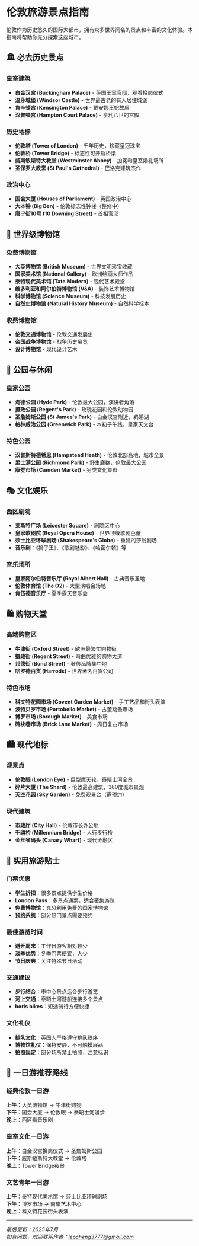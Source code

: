 # 伦敦旅游景点指南

伦敦作为历史悠久的国际大都市，拥有众多世界闻名的景点和丰富的文化体验。本指南将帮助你充分探索这座城市。

## 🏛️ 必去历史景点

### 皇室建筑
- **白金汉宫 (Buckingham Palace)** - 英国王室官邸，观看换岗仪式
- **温莎城堡 (Windsor Castle)** - 世界最古老的有人居住城堡
- **肯辛顿宫 (Kensington Palace)** - 戴安娜王妃故居
- **汉普顿宫 (Hampton Court Palace)** - 亨利八世的宫殿

### 历史地标
- **伦敦塔 (Tower of London)** - 千年历史，珍藏皇冠珠宝
- **伦敦桥 (Tower Bridge)** - 标志性可开启桥梁
- **威斯敏斯特大教堂 (Westminster Abbey)** - 加冕和皇室婚礼场所
- **圣保罗大教堂 (St Paul's Cathedral)** - 巴洛克建筑杰作

### 政治中心
- **国会大厦 (Houses of Parliament)** - 英国政治中心
- **大本钟 (Big Ben)** - 伦敦标志性钟楼（整修中）
- **唐宁街10号 (10 Downing Street)** - 首相官邸

## 🎨 世界级博物馆

### 免费博物馆
- **大英博物馆 (British Museum)** - 世界文明珍宝收藏
- **国家美术馆 (National Gallery)** - 欧洲绘画大师作品
- **泰特现代美术馆 (Tate Modern)** - 现代艺术殿堂
- **维多利亚和阿尔伯特博物馆 (V&A)** - 装饰艺术博物馆
- **科学博物馆 (Science Museum)** - 科技发展历史
- **自然史博物馆 (Natural History Museum)** - 自然科学标本

### 收费博物馆
- **伦敦交通博物馆** - 伦敦交通发展史
- **帝国战争博物馆** - 战争历史展览
- **设计博物馆** - 现代设计艺术

## 🌳 公园与休闲

### 皇家公园
- **海德公园 (Hyde Park)** - 伦敦最大公园，演讲者角落
- **摄政公园 (Regent's Park)** - 玫瑰花园和伦敦动物园
- **圣詹姆斯公园 (St James's Park)** - 白金汉宫附近，鹈鹕湖
- **格林威治公园 (Greenwich Park)** - 本初子午线，皇家天文台

### 特色公园
- **汉普斯特德希思 (Hampstead Heath)** - 伦敦北部高地，城市全景
- **里士满公园 (Richmond Park)** - 野生鹿群，伦敦最大公园
- **康登市场 (Camden Market)** - 另类文化集市

## 🎭 文化娱乐

### 西区剧院
- **莱斯特广场 (Leicester Square)** - 剧院区中心
- **皇家歌剧院 (Royal Opera House)** - 世界顶级歌剧芭蕾
- **莎士比亚环球剧场 (Shakespeare's Globe)** - 重建的莎翁剧场
- **音乐剧**：《狮子王》、《歌剧魅影》、《哈密尔顿》等

### 音乐场所
- **皇家阿尔伯特音乐厅 (Royal Albert Hall)** - 古典音乐圣地
- **伦敦体育馆 (The O2)** - 大型演唱会场地
- **肯伍德音乐厅** - 夏季露天音乐会

## 🛍️ 购物天堂

### 高端购物区
- **牛津街 (Oxford Street)** - 欧洲最繁忙购物街
- **摄政街 (Regent Street)** - 弯曲优雅的购物大道
- **邦德街 (Bond Street)** - 奢侈品牌集中地
- **哈罗德百货 (Harrods)** - 世界著名百货公司

### 特色市场
- **科文特花园市场 (Covent Garden Market)** - 手工艺品和街头表演
- **波特贝罗市场 (Portobello Market)** - 古董跳蚤市场
- **博罗市场 (Borough Market)** - 美食市场
- **砖块巷市场 (Brick Lane Market)** - 周日复古市场

## 🏙️ 现代地标

### 观景点
- **伦敦眼 (London Eye)** - 巨型摩天轮，泰晤士河全景
- **碎片大厦 (The Shard)** - 伦敦最高建筑，360度城市景观
- **天空花园 (Sky Garden)** - 免费观景台（需预约）

### 现代建筑
- **市政厅 (City Hall)** - 伦敦市长办公地
- **千禧桥 (Millennium Bridge)** - 人行步行桥
- **金丝雀码头 (Canary Wharf)** - 现代金融区

## 🎫 实用旅游贴士

### 门票优惠
- **学生折扣**：很多景点提供学生价格
- **London Pass**：多景点通票，适合密集游览
- **免费博物馆**：充分利用免费的国家博物馆
- **预约系统**：部分热门景点需要预约

### 最佳游览时间
- **避开周末**：工作日游客相对较少
- **淡季优势**：冬季门票便宜，人少
- **节日庆典**：关注特殊节日活动

### 交通建议
- **步行结合**：市中心景点适合步行游览
- **河上交通**：泰晤士河游船连接多个景点
- **boris bikes**：短途骑行方便快捷

### 文化礼仪
- **排队文化**：英国人严格遵守排队秩序
- **博物馆礼仪**：保持安静，不可触摸展品
- **拍照规定**：部分场所禁止拍照，注意标识

## 📅 一日游推荐路线

### 经典伦敦一日游
**上午**：大英博物馆 → 牛津街购物  
**下午**：国会大厦 → 伦敦眼 → 泰晤士河漫步  
**晚上**：西区看音乐剧

### 皇室文化一日游
**上午**：白金汉宫换岗仪式 → 圣詹姆斯公园  
**下午**：威斯敏斯特大教堂 → 伦敦塔  
**晚上**：Tower Bridge夜景

### 文艺青年一日游
**上午**：泰特现代美术馆 → 莎士比亚环球剧场  
**下午**：博罗市场 → 南岸艺术中心  
**晚上**：科文特花园街头表演

---

*最后更新：2025年7月*  
*如有问题，欢迎联系作者：leocheng3777@gmail.com*